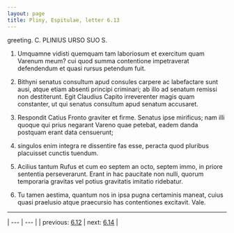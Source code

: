 ```yaml
---
layout: page
title: Pliny, Espitulae, letter 6.13
---
```


greeting. C. PLINIUS URSO SUO S.



1. Umquamne vidisti quemquam tam laboriosum et exercitum quam Varenum meum? cui quod summa contentione impetraverat defendendum et quasi rursus petendum fuit.



2. Bithyni senatus consultum apud consules carpere ac labefactare sunt ausi, atque etiam absenti principi criminari; ab illo ad senatum remissi non destiterunt. Egit Claudius Capito irreverenter magis quam constanter, ut qui senatus consultum apud senatum accusaret.



3. Respondit Catius Fronto graviter et firme. Senatus ipse mirificus; nam illi quoque qui prius negarant Vareno quae petebat, eadem danda postquam erant data censuerunt;



4. singulos enim integra re dissentire fas esse, peracta quod pluribus placuisset cunctis tuendum.



5. Acilius tantum Rufus et cum eo septem an octo, septem immo, in priore sententia perseverarunt. Erant in hac paucitate non nulli, quorum temporaria gravitas vel potius gravitatis imitatio ridebatur.



6. Tu tamen aestima, quantum nos in ipsa pugna certaminis maneat, cuius quasi praelusio atque praecursio has contentiones excitavit. Vale.



---

| --- | --- |
| previous: [6.12](../6.12/) | next: [6.14](../6.14/) |
